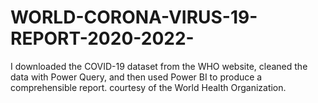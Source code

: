 # WORLD-CORONA-VIRUS-19-REPORT-2020-2022-
I downloaded the COVID-19 dataset from the WHO website, cleaned the data with Power Query, and then used Power BI to produce a comprehensible report. courtesy of the World Health Organization.
